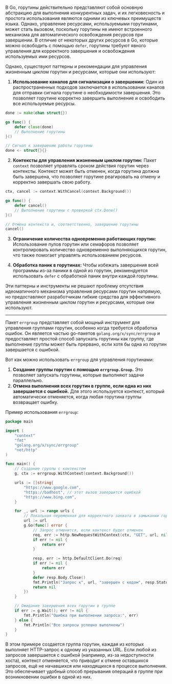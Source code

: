 В Go, горутины действительно представляют собой основную абстракцию для выполнения конкурентных задач, и их легковесность и простота использования являются одними из ключевых преимуществ языка. Однако, управление ресурсами, используемыми горутинами, может стать вызовом, поскольку горутины не имеют встроенного механизма для автоматического освобождения ресурсов при завершении. В отличие от некоторых других ресурсов в Go, которые можно освободить с помощью `defer`, горутины требуют явного управления для корректного завершения и освобождения используемых ими ресурсов.

Однако, существуют паттерны и рекомендации для управления жизненным циклом горутин и ресурсами, которые они используют:

1. **Использование каналов для сигнализации о завершении:** Один из распространенных подходов заключается в использовании каналов для отправки сигнала горутине о необходимости завершения. Это позволяет горутине корректно завершить выполнение и освободить все используемые ресурсы.

```go
done := make(chan struct{})

go func() {
    defer close(done)
    // Выполнение горутины
}()

// Сигнал к завершению работы горутины
done <- struct{}{}
```

2. **Контексты для управления жизненным циклом горутин:** Пакет `context` позволяет управлять сроком действия горутин через контексты. Контекст может быть отменен, когда горутина должна быть завершена, что позволяет горутине реагировать на отмену и корректно завершать свою работу.

```go
ctx, cancel := context.WithCancel(context.Background())

go func() {
    defer cancel()
    // Выполнение горутины с проверкой ctx.Done()
}()

// Отмена контекста и, соответственно, завершение горутины
cancel()
```

3. **Ограничение количества одновременно работающих горутин:** Использование пулов горутин или семафоров позволяет контролировать количество одновременно выполняющихся горутин, что также помогает управлять использованием ресурсов.

4. **Обработка паник в горутинах:** Чтобы избежать завершения всей программы из-за паники в одной из горутин, рекомендуется использовать `defer` с обработкой паник внутри каждой горутины.

Эти паттерны и инструменты не решают проблему отсутствия идеоматичного механизма управления ресурсами горутин напрямую, но предоставляют разработчикам гибкие средства для эффективного управления жизненным циклом горутин и ресурсами, которые они используют.

***

Пакет `errgroup` представляет собой мощный инструмент для управления группами горутин, особенно когда требуется обработка ошибок. Он является частью go-пакетов `golang.org/x/sync/errgroup` и предоставляет простой способ запускать горутины как группу, где выполнение группы может быть прервано, если хотя бы одна из горутин завершается с ошибкой.

Вот как можно использовать `errgroup` для управления горутинами:

1. **Создание группы горутин с помощью `errgroup.Group`.** Это позволяет запускать горутины, которые выполняют задачи параллельно.
2. **Отмена выполнения всех горутин в группе, если одна из них завершается с ошибкой.** Для этого используется контекст, который автоматически отменяется, когда любая горутина группы возвращает ошибку.

Пример использования `errgroup`:

```go
package main

import (
	"context"
	"fmt"
	"golang.org/x/sync/errgroup"
	"net/http"
)

func main() {
	// Создание группы с контекстом
	g, ctx := errgroup.WithContext(context.Background())

	urls := []string{
		"https://www.google.com",
		"https://badhost", // этот вызов завершится ошибкой
		"https://www.bing.com",
	}

	for _, url := range urls {
		// Локальная переменная для корректного захвата в замыкании горутины
		url := url
		g.Go(func() error {
			// Запрос отменится, если контекст будет отменен
			req, err := http.NewRequestWithContext(ctx, "GET", url, nil)
			if err != nil {
				return err
			}

			resp, err := http.DefaultClient.Do(req)
			if err != nil {
				return err
			}
			defer resp.Body.Close()
			fmt.Println("Запрос к", url, "завершен с кодом", resp.StatusCode)
			return nil
		})
	}

	// Ожидание завершения всех горутин в группе
	if err := g.Wait(); err != nil {
		fmt.Println("Ошибка при выполнении запроса:", err)
	} else {
		fmt.Println("Все запросы успешно выполнены")
	}
}
```

В этом примере создается группа горутин, каждая из которых выполняет HTTP-запрос к одному из указанных URL. Если любой из запросов завершается с ошибкой (например, из-за недоступности хоста), контекст отменяется, что приводит к отмене оставшихся запросов, ещё не начавшихся или находящихся в процессе выполнения. Это обеспечивает удобный способ прерывания операций в группе при возникновении ошибки в одной из них.